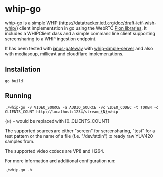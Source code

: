 # whip-go

whip-go is a simple WHIP (https://datatracker.ietf.org/doc/draft-ietf-wish-whip/) client implementation in go using the WebRTC [Pion libraries](https://github.com/pion).
It includes a WHIPClient class and a simple command line client supporting screensharing to a WHIP ingestion endpoint.

It has been tested with [janus-gateway](https://github.com/meetecho/janus-gateway) with [whip-simple-server](https://github.com/lminiero/simple-whip-server) and also with mediasoup, millicast and cloudflare implementations.

## Installation

```
go build
```

## Running

```
./whip-go -v VIDEO_SOURCE -a AUDIO_SOURCE -vc VIDEO_CODEC -t TOKEN -c CLIENTS_COUNT http://localhost:1234/stream_{N}/whip
```

`{N}` - would be replaced with [0..CLIENTS_COUNT]

The supported sources are either "screen" for screensharing, "test" for a test pattern or the name of a file (f.e. "/dev/stdin") to ready raw YUV420 samples from.

The supported video codecs are VP8 and H264.

For more information and additional configuration run:
```
./whip-go -h
```
